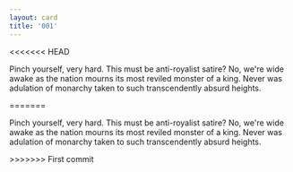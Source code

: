 ```yaml
---
layout: card
title: '001'
---
```


<<<<<<< HEAD
<p class="card001"><span class="firstCharacter">P</span>inch yourself, very hard. This must be anti-royalist satire? No, we're wide <br>awake as the nation mourns its most reviled monster of a king. Never was <br>adulation of monarchy taken to such transcendently absurd heights.</p>
=======
<p><span>P</span>inch yourself, very hard. This must be anti-royalist satire? No, we're wide <br>awake as the nation mourns its most reviled monster of a king. Never was <br>adulation of monarchy taken to such transcendently absurd heights.</p>
>>>>>>> First commit
